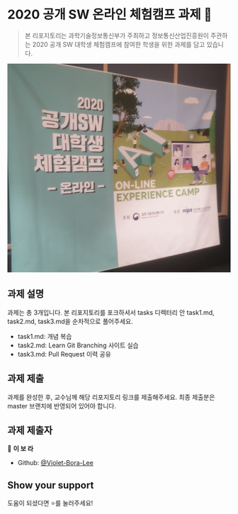 # 2020 공개 SW 온라인 체험캠프 과제 👋

> 본 리포지토리는 과학기술정보통신부가 주최하고 정보통신산업진흥원이 주관하는 2020 공개 SW 대학생 체험캠프에 참여한 학생을 위한 과제를 담고 있습니다.

![OSS_CAMP](./resources/2020_oss_camp_js_jbnu.png)

## 과제 설명
과제는 총 3개입니다. 본 리포지토리를 포크하셔서 tasks 디렉터리 안 task1.md, task2.md, task3.md을 순차적으로 풀어주세요.

- task1.md: 개념 복습
- task2.md: Learn Git Branching 사이트 실습
- task3.md: Pull Request 이력 공유

## 과제 제출
과제를 완성한 후, 교수님께 해당 리포지토리 링크를 제출해주세요. 최종 제출분은 master 브랜치에 반영되어 있어야 합니다.

## 과제 제출자

👤 **이 보 라**

* Github: [@Violet-Bora-Lee](https://github.com/Violet-Bora-Lee)

## Show your support

도움이 되셨다면 ⭐️를 눌러주세요!
